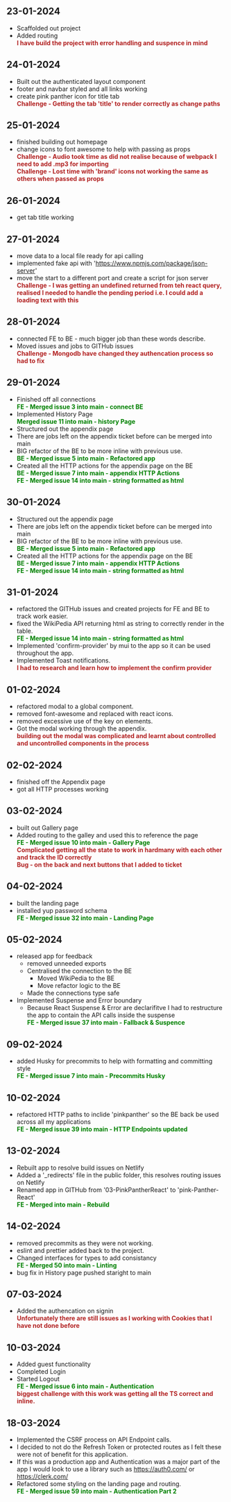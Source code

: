 <style>
    c { color: firebrick; font-weight: bold; font-style: normal; display: block; }
    r { color: green; font-weight: bold; font-style: normal; display: block; }
</style>

## 23-01-2024

- Scaffolded out project
- Added routing
  <c>I have build the project with error handling and suspence in mind</c>

## 24-01-2024

- Built out the authenticated layout component
- footer and navbar styled and all links working
- create pink panther icon for title tab
  <c>Challenge - Getting the tab 'title' to render correctly as change paths</c>

## 25-01-2024

- finished building out homepage
- change icons to font awesome to help with passing as props
  <c>Challenge - Audio took time as did not realise because of webpack I need to add .mp3 for importing</c>
  <c>Challenge - Lost time with 'brand' icons not working the same as others when passed as props</c>

## 26-01-2024

- get tab title working

## 27-01-2024

- move data to a local file ready for api calling
- implemented fake api with 'https://www.npmjs.com/package/json-server'
- move the start to a different port and create a script for json server
  <c>Challenge - I was getting an undefined returned from teh react query, realised I needed to handle the pending period i.e. I could add a loading text with this</c>

## 28-01-2024

- connected FE to BE - much bigger job than these words describe.
- Moved issues and jobs to GITHub issues
  <c>Challenge - Mongodb have changed they authencation process so had to fix</c>

## 29-01-2024

- Finished off all connections
  <r>FE - Merged issue 3 into main - connect BE</r>
- Implemented History Page
  <r>Merged issue 11 into main - history Page</r>
- Structured out the appendix page
- There are jobs left on the appendix ticket before can be merged into main
- BIG refactor of the BE to be more inline with previous use.
  <r>BE - Merged issue 5 into main - Refactored app</r>
- Created all the HTTP actions for the appendix page on the BE
  <r>BE - Merged issue 7 into main - appendix HTTP Actions</r>
  <r>FE - Merged issue 14 into main - string formatted as html</r>

## 30-01-2024

- Structured out the appendix page
- There are jobs left on the appendix ticket before can be merged into main
- BIG refactor of the BE to be more inline with previous use.
  <r>BE - Merged issue 5 into main - Refactored app</r>
- Created all the HTTP actions for the appendix page on the BE
  <r>BE - Merged issue 7 into main - appendix HTTP Actions</r>
  <r>FE - Merged issue 14 into main - string formatted as html</r>

## 31-01-2024

- refactored the GITHub issues and created projects for FE and BE to track work easier.
- fixed the WikiPedia API returning html as string to correctly render in the table.
  <r>FE - Merged issue 14 into main - string formatted as html</r>
- Implemented 'confirm-provider' by mui to the app so it can be used throughout the app.
- Implemented Toast notifications.
  <c>I had to research and learn how to implement the confirm provider</c>

## 01-02-2024

- refactored modal to a global component.
- removed font-awesome and replaced with react icons.
- removed excessive use of the key on elements.
- Got the modal working through the appendix.
  <c>building out the modal was complicated and learnt about controlled and uncontrolled components in the process</c>

## 02-02-2024

- finished off the Appendix page
- got all HTTP processes working

## 03-02-2024

- built out Gallery page
- Added routing to the galley and used this to reference the page
  <r>FE - Merged issue 10 into main - Gallery Page</r>
  <c>Complicated getting all the state to work in hardmany with each other and track the ID correctly</c>
  <c>Bug - on the back and next buttons that I added to ticket</c>

## 04-02-2024

- built the landing page
- installed yup password schema
  <r>FE - Merged issue 32 into main - Landing Page</r>

## 05-02-2024

- released app for feedback
  - removed unneeded exports
  - Centralised the connection to the BE
    - Moved WikiPedia to the BE
    - Move refactor logic to the BE
  - Made the connections type safe
- Implemented Suspense and Error boundary
  - Because React Suspense & Error are declarifitve I had to restructure the app to contain the API calls inside the suspense
    <r>FE - Merged issue 37 into main - Fallback & Suspence</r>

## 09-02-2024

- added Husky for precommits to help with formatting and committing style
  <r>FE - Merged issue 7 into main - Precommits Husky</r>

## 10-02-2024

- refactored HTTP paths to inclide 'pinkpanther' so the BE back be used across all my applications
  <r>FE - Merged issue 39 into main - HTTP Endpoints updated</r>

## 13-02-2024

- Rebuilt app to resolve build issues on Netlify
- Added a '\_redirects' file in the public folder, this resolves routing issues on Netlify
- Renamed app in GITHub from '03-PinkPantherReact' to 'pink-Panther-React'
  <r>FE - Merged into main - Rebuild</r>

## 14-02-2024

- removed precommits as they were not working.
- eslint and prettier added back to the project.
- Changed interfaces for types to add consistancy
  <r>FE - Merged 50 into main - Linting</r>
- bug fix in History page pushed staright to main

## 07-03-2024

- Added the authencation on signin
  <c>Unfortunately there are still issues as I working with Cookies that I have not done before</c>

## 10-03-2024

- Added guest functionality
- Completed Login
- Started Logout
  <r>FE - Merged issue 6 into main - Authentication</r>
  <c>biggest challenge with this work was getting all the TS correct and inline.</c>

## 18-03-2024

- Implemented the CSRF process on API Endpoint calls.
- I decided to not do the Refresh Token or protected routes as I felt these were not of benefit for this application.
- If this was a production app and Authentication was a major part of the app I would look to use a library such as https://auth0.com/ or https://clerk.com/
- Refactored some styling on the landing page and routing.
  <r>FE - Merged issue 59 into main - Authentication Part 2</r>
